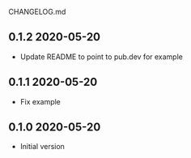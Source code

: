 CHANGELOG.md

## 0.1.2 2020-05-20

- Update README to point to pub.dev for example

## 0.1.1 2020-05-20

- Fix example

## 0.1.0 2020-05-20

- Initial version